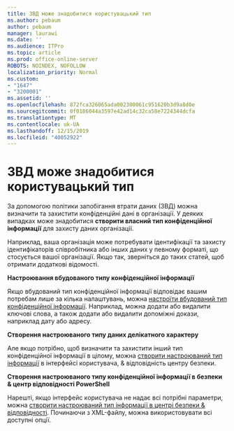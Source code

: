 ```yaml
---
title: ЗВД може знадобитися користувацький тип
ms.author: pebaum
author: pebaum
manager: laurawi
ms.date: ''
ms.audience: ITPro
ms.topic: article
ms.prod: office-online-server
ROBOTS: NOINDEX, NOFOLLOW
localization_priority: Normal
ms.custom:
- "1647"
- "3200001"
ms.assetid: ''
ms.openlocfilehash: 872fca326065ada002300061c951620b3d9a8d0e
ms.sourcegitcommit: 0f0186044a3597e42ad14c32ca58e7224344dcfa
ms.translationtype: MT
ms.contentlocale: uk-UA
ms.lasthandoff: 12/15/2019
ms.locfileid: "40052922"
---
```

# <a name="dlp-might-need-a-custom-type"></a>ЗВД може знадобитися користувацький тип

За допомогою політики запобігання втрати даних (ЗВД) можна визначити та захистити конфіденційні дані в організації. У деяких випадках може знадобитися **створити власний тип конфіденційної інформації** для захисту даних організації.

Наприклад, ваша організація може потребувати ідентифікації та захисту ідентифікаторів співробітника або інших даних у певному форматі, що стосується вашої організації. Якщо так, зверніться до таких статей, щоб отримати додаткові відомості.
  
 **Настроювання вбудованого типу конфіденційної інформації**
  
Якщо вбудований тип конфіденційної інформації відповідає вашим потребам лише за кілька налаштувань, можна [настроїти вбудований тип конфіденційної інформації](https://docs.microsoft.com/office365/securitycompliance/customize-a-built-in-sensitive-information-type). Наприклад, можна додати або видалити ключові слова, а також додати або видалити допоміжні докази, наприклад дату або адресу.
  
 **Створення настроюваного типу даних делікатного характеру**
  
Але якщо потрібно, щоб визначити та захистити інший тип конфіденційної інформації в цілому, можна [створити настроюваний тип інформації](https://docs.microsoft.com/office365/securitycompliance/create-a-custom-sensitive-information-type) в інтерфейсі користувача, & відповідність центру безпеки.
  
**Створення настроюваного типу конфіденційної інформації в безпеки & центр відповідності PowerShell**

Нарешті, якщо інтерфейс користувача не надає всі потрібні параметри, можна [створити настроюваний тип інформації в центрі безпеки & відповідності](https://docs.microsoft.com/office365/securitycompliance/create-a-custom-sensitive-information-type-in-scc-powershell). Починаючи з XML-файлу, можна використовувати всі доступні опції.
